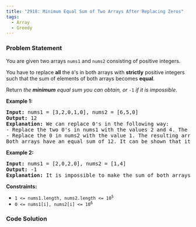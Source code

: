```yaml
---
title: "2918: Minimum Equal Sum of Two Arrays After Replacing Zeros"
tags:
  - Array
  - Greedy
---
```

### Problem Statement

<p>You are given two arrays <code>nums1</code> and <code>nums2</code> consisting of positive integers.</p>

<p>You have to replace <strong>all</strong> the <code>0</code>&#39;s in both arrays with <strong>strictly</strong> positive integers such that the sum of elements of both arrays becomes <strong>equal</strong>.</p>

<p>Return <em>the <strong>minimum</strong> equal sum you can obtain, or </em><code>-1</code><em> if it is impossible</em>.</p>


<p><strong class="example">Example 1:</strong></p>

<pre>
<strong>Input:</strong> nums1 = [3,2,0,1,0], nums2 = [6,5,0]
<strong>Output:</strong> 12
<strong>Explanation:</strong> We can replace 0&#39;s in the following way:
- Replace the two 0&#39;s in nums1 with the values 2 and 4. The resulting array is nums1 = [3,2,2,1,4].
- Replace the 0 in nums2 with the value 1. The resulting array is nums2 = [6,5,1].
Both arrays have an equal sum of 12. It can be shown that it is the minimum sum we can obtain.
</pre>

<p><strong class="example">Example 2:</strong></p>

<pre>
<strong>Input:</strong> nums1 = [2,0,2,0], nums2 = [1,4]
<strong>Output:</strong> -1
<strong>Explanation:</strong> It is impossible to make the sum of both arrays equal.
</pre>


<p><strong>Constraints:</strong></p>

<ul>
	<li><code>1 &lt;= nums1.length, nums2.length &lt;= 10<sup>5</sup></code></li>
	<li><code>0 &lt;= nums1[i], nums2[i] &lt;= 10<sup>6</sup></code></li>
</ul>


### Code Solution

```python

```
